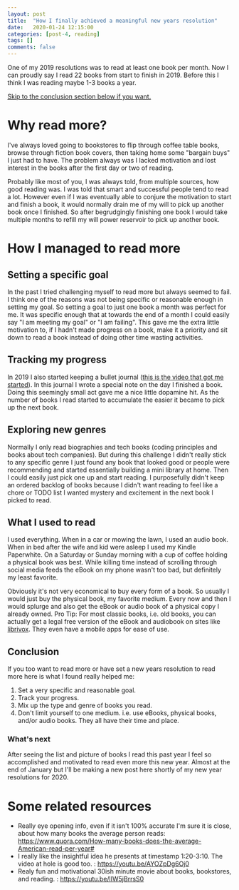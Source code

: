 ```yaml
---
layout: post
title:  "How I finally achieved a meaningful new years resolution"
date:   2020-01-24 12:15:00
categories: [post-4, reading]
tags: []
comments: false
---
```

 
One of my 2019 resolutions was to read at least one book per month. Now I can proudly say I read 22 books from start to finish in 2019. Before this I think I was reading maybe 1-3 books a year.
 
<!--more-->
 
<A href="#Conclusion">Skip to the conclusion section below if you want.</A>
 
# Why read more?
I've always loved going to bookstores to flip through coffee table books, browse through fiction book covers, then taking home some "bargain buys" I just had to have. The problem always was I lacked motivation and lost interest in the books after the first day or two of reading.
 
Probably like most of you, I was always told, from multiple sources, how good reading was. I was told that smart and successful people tend to read a lot. However even if I was eventually able to conjure the motivation to start and finish a book, it would normally drain me of my will to pick up another book once I finished. So after begrudgingly finishing one book I would take multiple months to refill my will power reservoir to pick up another book.
 
# How I managed to read more
## Setting a specific goal
In the past I tried challenging myself to read more but always seemed to fail. I think one of the reasons was not being specific or reasonable enough in setting my goal. So setting a goal to just one book a month was perfect for me. It was specific enough that at towards the end of a month I could easily say "I am meeting my goal" or "I am failing". This gave me the extra little motivation to, if I hadn't made progress on a book, make it a priority and sit down to read a book instead of doing other time wasting activities. 
 
## Tracking my progress
In 2019 I also started keeping a bullet journal ([this is the video that got me started](https://youtu.be/fm15cmYU0IM)). In this journal I wrote a special note on the day I finished a book. Doing this seemingly small act gave me a nice little dopamine hit. As the number of books I read started to accumulate the easier it became to pick up the next book.
 
## Exploring new genres
Normally I only read biographies and tech books (coding principles and books about tech companies). But during this challenge I didn't really stick to any specific genre I just found any book that looked good or people were recommending and started essentially building a mini library at home. Then I could easily just pick one up and start reading. I purposefully didn't keep an ordered backlog of books because I didn't want reading to feel like a chore or TODO list I wanted mystery and excitement in the next book I picked to read.
 
## What I used to read
I used everything. When in a car or mowing the lawn, I used an audio book. When in bed after the wife and kid were asleep I used my Kindle Paperwhite. On a Saturday or Sunday morning with a cup of coffee holding a physical book was best. While killing time instead of scrolling through social media feeds the eBook on my phone wasn't too bad, but definitely my least favorite.
 
Obviously it's not very economical to buy every form of a book. So usually I would just buy the physical book, my favorite medium. Every now and then I would splurge and also get the eBook or audio book of a physical copy I already owned. Pro Tip: For most classic books, i.e. old books, you can actually get a legal free version of the eBook and audiobook on sites like [librivox](https://librivox.org/). They even have a mobile apps for ease of use.
 
## Conclusion ##
If you too want to read more or have set a new years resolution to read more here is what I found really helped me:
1. Set a very specific and reasonable goal.
2. Track your progress.
3. Mix up the type and genre of books you read.
4. Don't limit yourself to one medium. i.e. use eBooks, physical books, and/or audio books. They all have their time and place.
 
### What's next
After seeing the list and picture of books I read this past year I feel so accomplished and motivated to read even more this new year. Almost at the end of January but I'll be making a new post here shortly of my new year resolutions for 2020.
 

# Some related resources
* Really eye opening info, even if it isn't 100% accurate I'm sure it is close, about how many books the average person reads:
https://www.quora.com/How-many-books-does-the-average-American-read-per-year#
* I really like the insightful idea he presents at timestamp 1:20-3:10. The video at hole is good too. :
https://youtu.be/AYOZpDg6Oj0
* Realy fun and motivational 30ish minute movie about books, bookstores, and reading. : 
https://youtu.be/lIW5jBrrsS0

